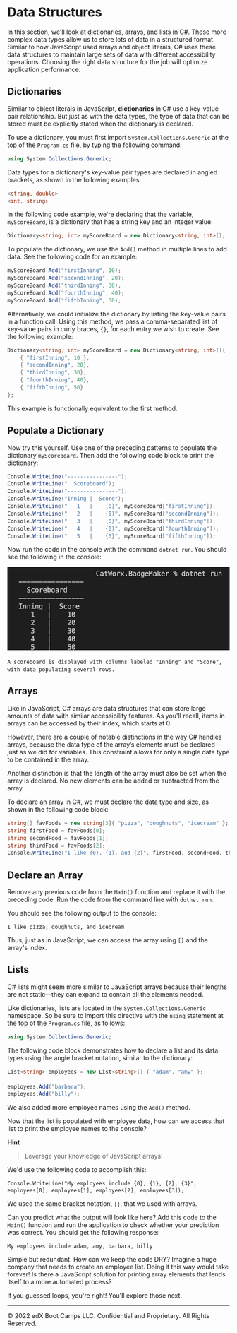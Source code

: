 # Data Structures

In this section, we'll look at dictionaries, arrays, and lists in C#. These more complex data types allow us to store lots of data in a structured format. Similar to how JavaScript used arrays and object literals, C# uses these data structures to maintain large sets of data with different accessibility operations. Choosing the right data structure for the job will optimize application performance.

## Dictionaries

Similar to object literals in JavaScript, **dictionaries** in C# use a key-value pair relationship. But just as with the data types, the type of data that can be stored must be explicitly stated when the dictionary is declared.

To use a dictionary, you must first import `System.Collections.Generic` at the top of the `Program.cs` file, by typing the following command:

```cs
using System.Collections.Generic;
```

Data types for a dictionary's key-value pair types are declared in angled brackets, as shown in the following examples:

```cs
<string, double>
<int, string>
```

In the following code example, we're declaring that the variable, `myScoreBoard`, is a dictionary that has a string key and an integer value:

```cs
Dictionary<string, int> myScoreBoard = new Dictionary<string, int>();
```

To populate the dictionary, we use the `Add()` method in multiple lines to add data. See the following code for an example:

```cs
myScoreBoard.Add("firstInning", 10);
myScoreBoard.Add("secondInning", 20);
myScoreBoard.Add("thirdInning", 30);
myScoreBoard.Add("fourthInning", 40);
myScoreBoard.Add("fifthInning", 50);
```

Alternatively, we could initialize the dictionary by listing the key-value pairs in a function call. Using this method, we pass a comma-separated list of key-value pairs in curly braces, `{}`, for each entry we wish to create. See the following example:

```cs
Dictionary<string, int> myScoreBoard = new Dictionary<string, int>(){
    { "firstInning", 10 },
    { "secondInning", 20},
    { "thirdInning", 30},
    { "fourthInning", 40},
    { "fifthInning", 50}
};
```

This example is functionally equivalent to the first method.

## Populate a Dictionary

Now try this yourself. Use one of the preceding patterns to populate the dictionary `myScoreboard`. Then add the following code block to print the dictionary:

```cs
Console.WriteLine("----------------");
Console.WriteLine("  Scoreboard");
Console.WriteLine("----------------");
Console.WriteLine("Inning |  Score");
Console.WriteLine("   1   |    {0}", myScoreBoard["firstInning"]);
Console.WriteLine("   2   |    {0}", myScoreBoard["secondInning"]);
Console.WriteLine("   3   |    {0}", myScoreBoard["thirdInning"]);
Console.WriteLine("   4   |    {0}", myScoreBoard["fourthInning"]);
Console.WriteLine("   5   |    {0}", myScoreBoard["fifthInning"]);
```

Now run the code in the console with the command `dotnet run`. You should see the following in the console:

![](../Images/image_23.png)

`A scoreboard is displayed with columns labeled "Inning" and "Score", with data populating several rows.`

## Arrays

Like in JavaScript, C# arrays are data structures that can store large amounts of data with similar accessibility features. As you'll recall, items in arrays can be accessed by their index, which starts at 0.

However, there are a couple of notable distinctions in the way C# handles arrays, because the data type of the array’s elements must be declared—just as we did for variables. This constraint allows for only a single data type to be contained in the array.

Another distinction is that the length of the array must also be set when the array is declared. No new elements can be added or subtracted from the array.

To declare an array in C#, we must declare the data type and size, as shown in the following code block:

```cs
string[] favFoods = new string[3]{ "pizza", "doughnuts", "icecream" };
string firstFood = favFoods[0];
string secondFood = favFoods[1];
string thirdFood = favFoods[2];
Console.WriteLine("I like {0}, {1}, and {2}", firstFood, secondFood, thirdFood);
```

## Declare an Array

Remove any previous code from the `Main()` function and replace it with the preceding code. Run the code from the command line with `dotnet run`.

You should see the following output to the console:

```console
I like pizza, doughnuts, and icecream
```

Thus, just as in JavaScript, we can access the array using `[]` and the array's index.

## Lists

C# lists might seem more similar to JavaScript arrays because their lengths are not static—they can expand to contain all the elements needed.

Like dictionaries, lists are located in the `System.Collections.Generic` namespace. So be sure to import this directive with the `using` statement at the top of the `Program.cs` file, as follows:

```cs
using System.Collections.Generic;
```

The following code block demonstrates how to declare a list and its data types using the angle bracket notation, similar to the dictionary:

```cs
List<string> employees = new List<string>() { "adam", "amy" };

employees.Add("barbara");
employees.Add("billy");
```

We also added more employee names using the `Add()` method.

Now that the list is populated with employee data, how can we access that list to print the employee names to the console?

**Hint**

> Leverage your knowledge of JavaScript arrays!
  
We'd use the following code to accomplish this:

```
Console.WriteLine("My employees include {0}, {1}, {2}, {3}", employees[0], employees[1], employees[2], employees[3]);
```

We used the same bracket notation, `[]`, that we used with arrays.

Can you predict what the output will look like here? Add this code to the `Main()` function and run the application to check whether your prediction was correct. You should get the following response:

```
My employees include adam, amy, barbara, billy
```

Simple but redundant. How can we keep the code DRY? Imagine a huge company that needs to create an employee list. Doing it this way would take forever! Is there a JavaScript solution for printing array elements that lends itself to a more automated process?

If you guessed loops, you're right! You'll explore those next.

---
© 2022 edX Boot Camps LLC. Confidential and Proprietary. All Rights Reserved.